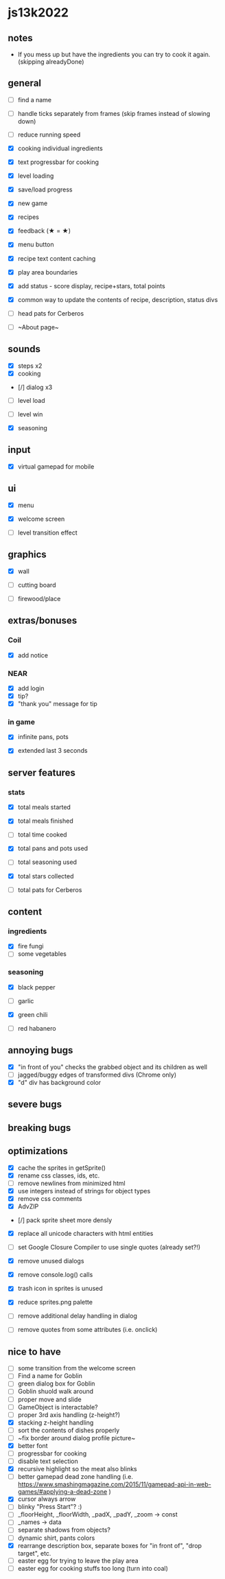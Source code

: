 # js13k2022

## notes
- If you mess up but have the ingredients you can try to cook it again. (skipping alreadyDone)

## general
- [ ] find a name
- [ ] handle ticks separately from frames (skip frames instead of slowing down)
- [ ] reduce running speed
- [x] cooking individual ingredients
- [x] text progressbar for cooking
- [x] level loading
- [x] save/load progress
- [x] new game
- [x] recipes
- [x] feedback (★ = &starf;)
- [x] menu button
- [x] recipe text content caching
- [x] play area boundaries
- [x] add status - score display, recipe+stars, total points
- [x] common way to update the contents of recipe, description, status divs
- [ ] head pats for Cerberos
- [ ] ~About page~


## sounds
- [x] steps x2
- [x] cooking
- [/] dialog x3
- [ ] level load
- [ ] level win
- [x] seasoning


## input
- [x] virtual gamepad for mobile


## ui
- [x] menu
- [x] welcome screen
- [ ] level transition effect


## graphics
- [x] wall
- [ ] cutting board
- [ ] firewood/place


## extras/bonuses

### Coil
- [x] add notice

### NEAR
- [x] add login
- [x] tip?
- [x] "thank you" message for tip

### in game
- [x] infinite pans, pots
- [x] extended last 3 seconds


## server features

### stats
- [x] total meals started
- [x] total meals finished
- [ ] total time cooked
- [x] total pans and pots used
- [ ] total seasoning used
- [x] total stars collected
- [ ] total pats for Cerberos


## content

### ingredients
- [x] fire fungi
- [ ] some vegetables

### seasoning
- [x] black pepper
- [ ] garlic
- [x] green chili
- [ ] red habanero


## annoying bugs
- [x] "in front of you" checks the grabbed object and its children as well
- [ ] jagged/buggy edges of transformed divs (Chrome only)
- [x] "d" div has background color

## severe bugs


## breaking bugs


## optimizations
- [x] cache the sprites in getSprite()
- [x] rename css classes, ids, etc.
- [ ] remove newlines from minimized html
- [x] use integers instead of strings for object types
- [x] remove css comments
- [x] AdvZIP
- [/] pack sprite sheet more densly
- [x] replace all unicode characters with html entities
- [ ] set Google Closure Compiler to use single quotes (already set?!)
- [x] remove unused dialogs
- [x] remove console.log() calls
- [x] trash icon in sprites is unused
- [x] reduce sprites.png palette
- [ ] remove additional delay handling in dialog
- [ ] remove quotes from some attributes (i.e. onclick)


## nice to have
- [ ] some transition from the welcome screen
- [ ] Find a name for Goblin
- [ ] green dialog box for Goblin
- [ ] Goblin shuold walk around
- [ ] proper move and slide
- [ ] GameObject is interactable?
- [ ] proper 3rd axis handling (z-height?)
- [x] stacking z-height handling
- [ ] sort the contents of dishes properly
- [ ] ~fix border around dialog profile picture~
- [x] better font
- [ ] progressbar for cooking
- [ ] disable text selection
- [x] recursive highlight so the meat also blinks
- [ ] better gamepad dead zone handling (i.e. https://www.smashingmagazine.com/2015/11/gamepad-api-in-web-games/#applying-a-dead-zone )
- [x] cursor always arrow
- [ ] blinky "Press Start"? :)
- [ ] _floorHeight, _floorWidth, _padX, _padY, _zoom -> const
- [ ] _names -> data
- [ ] separate shadows from objects?
- [ ] dynamic shirt, pants colors
- [x] rearrange description box, separate boxes for "in front of", "drop target", etc.
- [ ] easter egg for trying to leave the play area
- [ ] easter egg for cooking stuffs too long (turn into coal)
